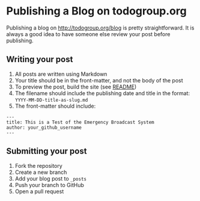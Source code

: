 # Publishing a Blog on todogroup.org

Publishing a blog on http://todogroup.org/blog is pretty straightforward. It is always a good idea to have someone else review your post before publishing. 

## Writing your post

1. All posts are written using Markdown
2. Your title should be in the front-matter, and not the body of the post
3. To preview the post, build the site (see [README](https://github.com/todogroup/todogroup.github.io/blob/master/README.md))
4. The filename should include the publishing date and title in the format: `YYYY-MM-DD-title-as-slug.md`
5. The front-matter should include:

````
---
title: This is a Test of the Emergency Broadcast System
author: your_github_username
---
````

## Submitting your post

1. Fork the repository
2. Create a new branch
3. Add your blog post to `_posts`
4. Push your branch to GitHub
5. Open a pull request
